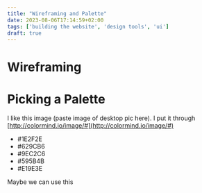 ```yaml
---
title: "Wireframing and Palette"
date: 2023-08-06T17:14:59+02:00
tags: ['building the website', 'design tools', 'ui']
draft: true
---
```


# Wireframing


# Picking a Palette

I like this image (paste image of desktop pic here). I put it through [http://colormind.io/image/#](http://colormind.io/image/#)

- #1E2F2E
- #629CB6
- #9EC2C6
- #595B4B
- #E19E3E

Maybe we can use this